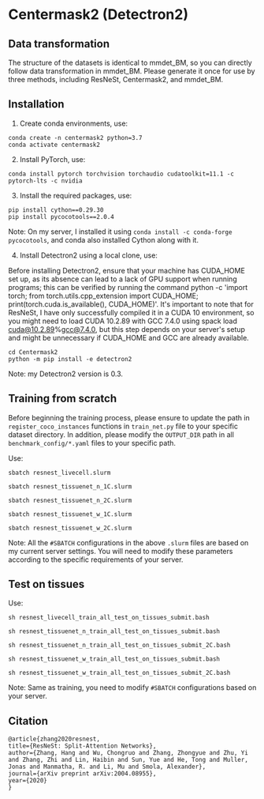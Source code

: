 # Centermask2 (Detectron2)

## Data transformation

The structure of the datasets is identical to mmdet_BM, so you can directly follow data transformation in mmdet_BM. Please generate it once for use by three methods, including ResNeSt, Centermask2, and mmdet_BM.

## Installation

1. Create conda environments, use:

  ```
  conda create -n centermask2 python=3.7
  conda activate centermask2
  ```

2. Install PyTorch, use:

  ```
  conda install pytorch torchvision torchaudio cudatoolkit=11.1 -c pytorch-lts -c nvidia
  ```

3. Install the required packages, use:

  ```
  pip install cython==0.29.30
  pip install pycocotools==2.0.4
  ```
  
  Note: On my server, I installed it using ```conda install -c conda-forge pycocotools```, and conda also installed Cython along with it.

4. Install Detectron2 using a local clone, use:

  Before installing Detectron2, ensure that your machine has CUDA_HOME set up, as its absence can lead to a lack of GPU support when running programs; this can be   verified by running the command python -c 'import torch; from torch.utils.cpp_extension import CUDA_HOME; print(torch.cuda.is_available(), CUDA_HOME)'. It's important to note that for ResNeSt, I have only successfully compiled it in a CUDA 10 environment, so you might need to load CUDA 10.2.89 with GCC 7.4.0 using spack load cuda@10.2.89%gcc@7.4.0, but this step depends on your server's setup and might be unnecessary if CUDA_HOME and GCC are already available.
  
  ```
  cd Centermask2
  python -m pip install -e detectron2
  ```

  Note: my Detectron2 version is 0.3.
  
## Training from scratch

Before beginning the training process, please ensure to update the path in ```register_coco_instances``` functions in ```train_net.py``` file to your specific dataset directory. In addition, please modify the ```OUTPUT_DIR``` path in all ```benchmark_config/*.yaml``` files to your specific path.

Use:

```
sbatch resnest_livecell.slurm

sbatch resnest_tissuenet_n_1C.slurm

sbatch resnest_tissuenet_n_2C.slurm

sbatch resnest_tissuenet_w_1C.slurm

sbatch resnest_tissuenet_w_2C.slurm
```

Note: All the ```#SBATCH``` configurations in the above ```.slurm``` files are based on my current server settings. You will need to modify these parameters according to the specific requirements of your server.

## Test on tissues

Use:

```
sh resnest_livecell_train_all_test_on_tissues_submit.bash

sh resnest_tissuenet_n_train_all_test_on_tissues_submit.bash

sh resnest_tissuenet_n_train_all_test_on_tissues_submit_2C.bash

sh resnest_tissuenet_w_train_all_test_on_tissues_submit.bash

sh resnest_tissuenet_w_train_all_test_on_tissues_submit_2C.bash
```

Note: Same as training, you need to modify ```#SBATCH``` configurations based on your server.


## Citation

```
@article{zhang2020resnest,
title={ResNeSt: Split-Attention Networks},
author={Zhang, Hang and Wu, Chongruo and Zhang, Zhongyue and Zhu, Yi and Zhang, Zhi and Lin, Haibin and Sun, Yue and He, Tong and Muller, Jonas and Manmatha, R. and Li, Mu and Smola, Alexander},
journal={arXiv preprint arXiv:2004.08955},
year={2020}
}
```
